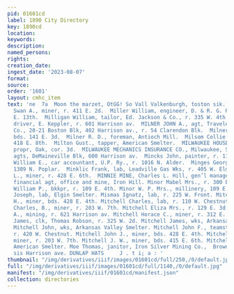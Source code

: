 ```yaml
---
pid: 01601cd
label: 1890 City Directory
key: 1890cd
location: 
keywords: 
description: 
named_persons: 
rights: 
creation_date: 
ingest_date: '2023-08-07'
format: 
source: 
order: '1601'
layout: cmhc_item
text: 'ne  7a  Moon the marzet, OtGG! So Vall Valkenburgh, toston sik. MIL 188 MOE  Miller
  Swan A., miner, r. 411 E. 2d.  Miller William, engineer, D. & R. G. R. R., r. 119
  E. 13th.  Milligan William, tailor, Ed. Jackson & Co., r. 335 W. 4th.  Mills Seymour,
  driver, E. Keppler, r. 601 Harrison av.  MILNER JOHN A., agt, Travelers Insurance
  Co., 20-21 Boston Blk, 402 Harrison av., r. 54 Clarendon Blk.  Milner M. B., miner,
  bds. 141 E. 3d.  Milner R. D., foreman, Antioch Mill.  Milsom Collie D. Mrs., r.
  418 E. 8th.  Milton Gust., tapper, American Smelter.  MILWAUKEE HOUSE, Philip Kleinschmidt,
  propr, Oak, cor. 3d.  MILWAUKEE MECHANICS INSURANCE CO., Milwaukee, Stickley & Shaw,
  agts, DeMaineville Blk, 600 Harrison av.  Mincks John, painter, r. 117 E. 14th.  Mincks
  William E., car accountant, U.P. Ry., r. 1016 N. Alder.  Minges George, miner, bds.
  1309 N. Poplar.  Minklic Frank, lab, Leadville Gas Wks, r. 405 W. Elm.  Minks 8S.
  L., miner, r. 428 E. 6th.  MINNIE MINE, Charles L. Hill, gen’l manager, Frank M.  Street,
  financial agt, office and mine, Iron Hill. Minor Mabel Mrs., r. 300 E. 3d. Minor
  William P., bkkpr, r. 109 E. 4th. Minor W. P. Mrs., millinery, 109 E. 4th. Mischmash
  Joseph, lab, Elgin Smelter. Mismas Ignatz, lab, r. 225 W. Front. Mitchell Arthur
  H., miner, bds. 428 E. 4th. Mitchell Charles, lab, r. 110 W. Chestnut. Mitchell
  Charles, B., miner, r. 203 W. 7th. Mitchell Eliza Mrs., r. 129 E. 3d. Mitchell Frank
  A., mining, r. 621 Harrison av. Mitchell Horace C., miner, r. 312 E. 4th. Mitchell
  James, clk, Thomas Robson, r. 325 W. 2d. Mitchell James, wks, Arkansas Valley Smelter.
  Mitchell John, wks, Arkansas Valley Smelter. Mitchell John F., teamster, J. W. TenEyck,
  r. 420 W. Chestnut. Mitchell John J., miner, bds. 428 E. 4th. Mitchell John J.,
  miner, r. 203 W. 7th. Mitchell J. W., miner, bds. 415 E. 6th. Mitchello John, tapper,
  American Smelter. Moe Thomas, janitor, Iron Silver Mining Co.,  Brown & Morgan,
  sis Harrison ave. DUNLAP HATS     J . t i; a : '
thumbnail: "/img/derivatives/iiif/images/01601cd/full/250,/0/default.jpg"
full: "/img/derivatives/iiif/images/01601cd/full/1140,/0/default.jpg"
manifest: "/img/derivatives/iiif/01601cd/manifest.json"
collection: directories
---
```

